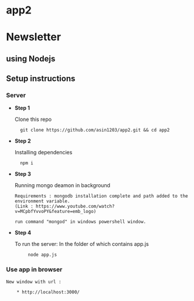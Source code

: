 # app2
# **Newsletter**
## using Nodejs

## Setup instructions
### **Server**

* **Step 1**

    Clone this repo
    
        git clone https://github.com/asin1203/app2.git && cd app2

* **Step 2**

    Installing dependencies 
    
        npm i
        
        
* **Step 3**

    Running mongo deamon in background
    
      Requirements : mongodb installation complete and path added to the environment variable.
      (Link : https://www.youtube.com/watch?v=MCpbfYvvoPY&feature=emb_logo)
      
      run command "mongod" in windows powershell window.
      
* **Step 4**

    To run the server:
       In the folder of which contains app.js
           
           node app.js
        

### **Use app in browser**

    New window with url :

        * http://localhost:3000/
    

